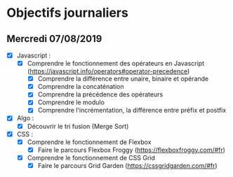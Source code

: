 # Objectifs journaliers

## Mercredi 07/08/2019


* [X] Javascript :
  * [X] Comprendre le fonctionnement des opérateurs en Javascript (https://javascript.info/operators#operator-precedence)
    * [X] Comprendre la différence entre unaire, binaire et opérande
    * [X] Comprendre la concaténation
    * [X] Comprendre la précédence des opérateurs
    * [X] Comprendre le modulo
    * [X] Comprendre l'incrémentation, la différence entre préfix et postfix

* [X] Algo : 
  * [X] Découvrir le tri fusion (Merge Sort)

* [X] CSS : 
  * [X] Comprendre le fonctionnement de Flexbox
    * [X] Faire le parcours Flexbox Froggy (https://flexboxfroggy.com/#fr)
  * [X] Comprendre le fonctionnement de CSS Grid
    * [x] Faire le parcours Grid Garden (https://cssgridgarden.com/#fr)
